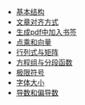 - <a href="latex/基本结构.md">基本结构</a>
- <a href="latex/文章对齐方式.md">文章对齐方式</a>
- <a href="latex/生成pdf中加入书签.md">生成pdf中加入书签</a>
- <a href="latex/点乘和向量.md">点乘和向量</a>
- <a href="latex/行列式与矩阵.md">行列式与矩阵</a>
- <a href="latex/方程组与分段函数.md">方程组与分段函数</a>
- <a href="latex/极限符号.md">极限符号</a>
- <a href="latex/字体大小.md">字体大小</a>
- <a href="latex/导数和偏导数.md">导数和偏导数</a>
